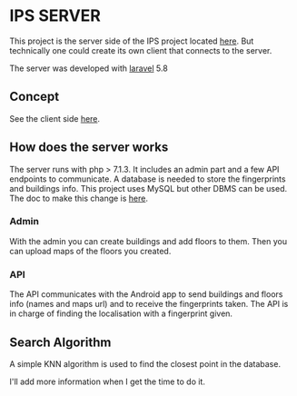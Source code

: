 # IPS SERVER
This project is the server side of the IPS project located [here](https://github.com/aubruz/ips).
But technically one could create its own client that connects to the server.

The server was developed with [laravel](https://laravel.com/) 5.8


## Concept
See the client side [here](https://github.com/aubruz/ips).

## How does the server works
The server runs with php > 7.1.3. It includes an admin part and a few API endpoints to communicate.
A database is needed to store the fingerprints and buildings info. This project uses MySQL but other DBMS can be used. 
The doc to make this change is [here](https://laravel.com/docs/5.8/database).

### Admin
With the admin you can create buildings and add floors to them. Then
 you can upload maps of the floors you created.
 
### API
The API communicates with the Android app to send buildings and floors info (names and maps url) and 
to receive the fingerprints taken.
The API is in charge of finding the localisation with a fingerprint given.

## Search Algorithm
A simple KNN algorithm is used to find the closest point in the database.



I'll add more information when I get the time to do it.
